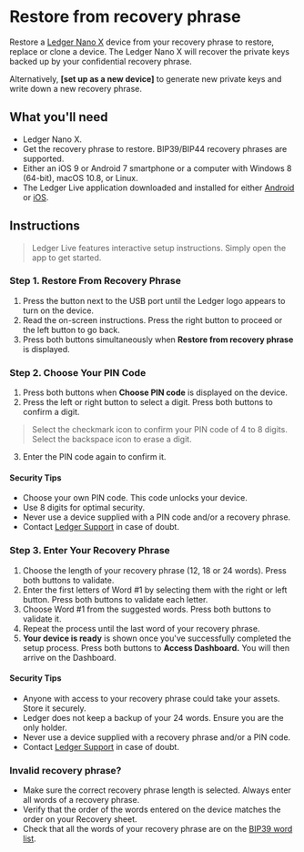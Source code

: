 
# Restore from recovery phrase

Restore a [Ledger Nano X](https://coinstop.io/products/ledger-nano-x) device from your recovery phrase to restore, replace or clone a device. The Ledger Nano X will recover the private keys backed up by your confidential recovery phrase.

Alternatively, **[set up as a new device]** to generate new private keys and write down a new recovery phrase.

## What you'll need

-   Ledger Nano X.
-   Get the recovery phrase to restore. BIP39/BIP44 recovery phrases are supported.
-   Either an iOS 9 or Android 7 smartphone or a computer with Windows 8 (64-bit), macOS 10.8, or Linux.
-   The Ledger Live application downloaded and installed for either [Android](https://play.google.com/store/apps/details?id=com.ledger.live) or [iOS](https://itunes.apple.com/app/id1361671700).

## Instructions

>Ledger Live features interactive setup instructions. Simply open the app to get started.

### Step 1. Restore From Recovery Phrase

1.  Press the button next to the USB port until the Ledger logo appears to turn on the device.
2.  Read the on-screen instructions. Press the right button to proceed or the left button to go back.
3.  Press both buttons simultaneously when **Restore from recovery phrase** is displayed.

### Step 2. Choose Your PIN Code

1.  Press both buttons when **Choose PIN code** is displayed on the device.
2.  Press the left or right button to select a digit. Press both buttons to confirm a digit.

> Select the checkmark icon to confirm your PIN code of 4 to 8 digits. Select the backspace icon to erase a digit.

3.  Enter the PIN code again to confirm it.

#### Security Tips

-   Choose your own PIN code. This code unlocks your device.
-   Use 8 digits for optimal security.
-   Never use a device supplied with a PIN code and/or a recovery phrase.
-   Contact [Ledger Support](https://support.ledger.com/hc/requests/new) in case of doubt.

### Step 3. Enter Your Recovery Phrase

1.  Choose the length of your recovery phrase (12, 18 or 24 words). Press both buttons to validate.
2.  Enter the first letters of Word #1 by selecting them with the right or left button. Press both buttons to validate each letter.
3.  Choose Word #1 from the suggested words. Press both buttons to validate it.
4.  Repeat the process until the last word of your recovery phrase.
5.  **Your device is ready** is shown once you've successfully completed the setup process. Press both buttons to **Access Dashboard.** You will then arrive on the Dashboard.

#### Security Tips

-   Anyone with access to your recovery phrase could take your assets. Store it securely.
-   Ledger does not keep a backup of your 24 words. Ensure you are the only holder.
-   Never use a device supplied with a recovery phrase and/or a PIN code.
-   Contact [Ledger Support](https://support.ledger.com/hc/requests/new) in case of doubt.

### Invalid recovery phrase?

-   Make sure the correct recovery phrase length is selected. Always enter all words of a recovery phrase.
-   Verify that the order of the words entered on the device matches the order on your Recovery sheet.
-   Check that all the words of your recovery phrase are on the [BIP39 word list](https://github.com/bitcoin/bips/blob/master/bip-0039/english.txt).
